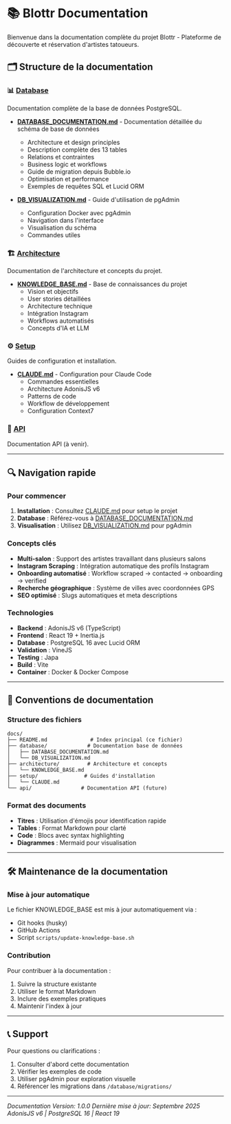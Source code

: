 # 📚 Blottr Documentation

Bienvenue dans la documentation complète du projet Blottr - Plateforme de découverte et réservation d'artistes tatoueurs.

## 🗂️ Structure de la documentation

### 📊 [Database](/docs/database/)
Documentation complète de la base de données PostgreSQL.

- **[DATABASE_DOCUMENTATION.md](/docs/database/DATABASE_DOCUMENTATION.md)** - Documentation détaillée du schéma de base de données
  - Architecture et design principles
  - Description complète des 13 tables
  - Relations et contraintes
  - Business logic et workflows
  - Guide de migration depuis Bubble.io
  - Optimisation et performance
  - Exemples de requêtes SQL et Lucid ORM

- **[DB_VISUALIZATION.md](/docs/database/DB_VISUALIZATION.md)** - Guide d'utilisation de pgAdmin
  - Configuration Docker avec pgAdmin
  - Navigation dans l'interface
  - Visualisation du schéma
  - Commandes utiles

### 🏗️ [Architecture](/docs/architecture/)
Documentation de l'architecture et concepts du projet.

- **[KNOWLEDGE_BASE.md](/docs/architecture/KNOWLEDGE_BASE.md)** - Base de connaissances du projet
  - Vision et objectifs
  - User stories détaillées
  - Architecture technique
  - Intégration Instagram
  - Workflows automatisés
  - Concepts d'IA et LLM

### ⚙️ [Setup](/docs/setup/)
Guides de configuration et installation.

- **[CLAUDE.md](/docs/setup/CLAUDE.md)** - Configuration pour Claude Code
  - Commandes essentielles
  - Architecture AdonisJS v6
  - Patterns de code
  - Workflow de développement
  - Configuration Context7

### 🚀 [API](/docs/api/)
Documentation API (à venir).

---

## 🔍 Navigation rapide

### Pour commencer
1. **Installation** : Consultez [CLAUDE.md](/docs/setup/CLAUDE.md) pour setup le projet
2. **Database** : Référez-vous à [DATABASE_DOCUMENTATION.md](/docs/database/DATABASE_DOCUMENTATION.md)
3. **Visualisation** : Utilisez [DB_VISUALIZATION.md](/docs/database/DB_VISUALIZATION.md) pour pgAdmin

### Concepts clés
- **Multi-salon** : Support des artistes travaillant dans plusieurs salons
- **Instagram Scraping** : Intégration automatique des profils Instagram
- **Onboarding automatisé** : Workflow scraped → contacted → onboarding → verified
- **Recherche géographique** : Système de villes avec coordonnées GPS
- **SEO optimisé** : Slugs automatiques et meta descriptions

### Technologies
- **Backend** : AdonisJS v6 (TypeScript)
- **Frontend** : React 19 + Inertia.js
- **Database** : PostgreSQL 16 avec Lucid ORM
- **Validation** : VineJS
- **Testing** : Japa
- **Build** : Vite
- **Container** : Docker & Docker Compose

---

## 📝 Conventions de documentation

### Structure des fichiers
```
docs/
├── README.md              # Index principal (ce fichier)
├── database/             # Documentation base de données
│   ├── DATABASE_DOCUMENTATION.md
│   └── DB_VISUALIZATION.md
├── architecture/         # Architecture et concepts
│   └── KNOWLEDGE_BASE.md
├── setup/               # Guides d'installation
│   └── CLAUDE.md
└── api/                # Documentation API (future)
```

### Format des documents
- **Titres** : Utilisation d'émojis pour identification rapide
- **Tables** : Format Markdown pour clarté
- **Code** : Blocs avec syntax highlighting
- **Diagrammes** : Mermaid pour visualisation

---

## 🛠️ Maintenance de la documentation

### Mise à jour automatique
Le fichier KNOWLEDGE_BASE est mis à jour automatiquement via :
- Git hooks (husky)
- GitHub Actions
- Script `scripts/update-knowledge-base.sh`

### Contribution
Pour contribuer à la documentation :
1. Suivre la structure existante
2. Utiliser le format Markdown
3. Inclure des exemples pratiques
4. Maintenir l'index à jour

---

## 📞 Support

Pour questions ou clarifications :
1. Consulter d'abord cette documentation
2. Vérifier les exemples de code
3. Utiliser pgAdmin pour exploration visuelle
4. Référencer les migrations dans `/database/migrations/`

---

*Documentation Version: 1.0.0*
*Dernière mise à jour: Septembre 2025*
*AdonisJS v6 | PostgreSQL 16 | React 19*